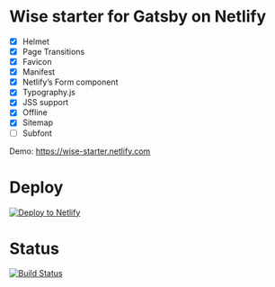 # Wise starter for Gatsby on Netlify

- [x] Helmet
- [x] Page Transitions
- [x] Favicon
- [x] Manifest
- [x] Netlify’s Form component
- [x] Typography.js
- [x] JSS support
- [X] Offline
- [X] Sitemap
- [ ] Subfont

Demo: https://wise-starter.netlify.com

# Deploy

[![Deploy to Netlify](https://www.netlify.com/img/deploy/button.svg)](https://app.netlify.com/start/deploy?repository=https://github.com/TomPichaud/wise-starter)

# Status

[![Build Status](https://travis-ci.org/TomPichaud/wise-starter.svg?branch=master)](https://travis-ci.org/TomPichaud/wise-starter)
